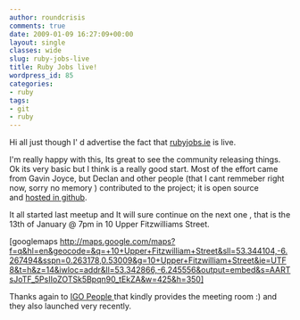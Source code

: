 ```yaml
---
author: roundcrisis
comments: true
date: 2009-01-09 16:27:09+00:00
layout: single
classes: wide
slug: ruby-jobs-live
title: Ruby Jobs live!
wordpress_id: 85
categories:
- ruby
tags:
- git
- ruby
---
```


Hi all
just though I' d  advertise the fact that [rubyjobs.ie](http://rubyjobs.ie/) is live.

I'm really happy with this, Its great to see the community releasing things. Ok its very basic but I think is a really good start.
Most of the effort came from Gavin Joyce, but Declan and other people (that I cant remmeber right now, sorry no memory ) contributed to the project; it is open source and [hosted in github](http://github.com/GavinJoyce/rubyjobs/tree/master).

It all started last meetup and It will sure continue on the next one , that is the 13th of January @ 7pm in 10 Upper Fitzwilliams Street.

[googlemaps http://maps.google.com/maps?f=q&hl=en&geocode=&q=+10+Upper+Fitzwilliam+Street&sll=53.344104,-6.267494&sspn=0.263178,0.53009&g=10+Upper+Fitzwilliam+Street&ie=UTF8&t=h&z=14&iwloc=addr&ll=53.342866,-6.245556&output=embed&s=AARTsJoTF_5PsIIoZOTSk5Bpqn90_tEkZA&w=425&h=350]

Thanks again to [IGO People ](http://www.igopeople.com/)that kindly provides the meeting room :) and they also launched very recently.
